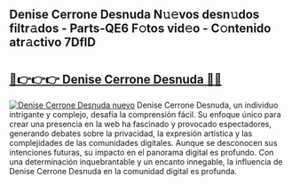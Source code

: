 ## Denise Cerrone Desnuda N𝚞𝚎vos desn𝚞dos filtr𝚊dos - Parts-QE6 F𝚘tos vid𝚎o - C𝚘ntenido atr𝚊ctivo 7DflD

# <h2><a href="http://mbc50y.tromn.icu/?c=Denise+Cerrone+Desnuda">🔗👉👉👉 Denise Cerrone Desnuda 🔗🔗</a></h2>

[![Denise Cerrone Desnuda nuevo](https://i.imgur.com/pEAQMta.gif)](http://mbc50y.tromn.icu/?c=Denise+Cerrone+Desnuda)
Denise Cerrone Desnuda, un individuo intrigante y complejo, desafía la comprensión fácil. Su enfoque único para crear una presencia en la web ha fascinado y provocado espectadores, generando debates sobre la privacidad, la expresión artística y las complejidades de las comunidades digitales. Aunque se desconocen sus intenciones futuras, su impacto en el panorama digital es profundo. Con una determinación inquebrantable y un encanto innegable, la influencia de Denise Cerrone Desnuda en la comunidad digital es profunda.
